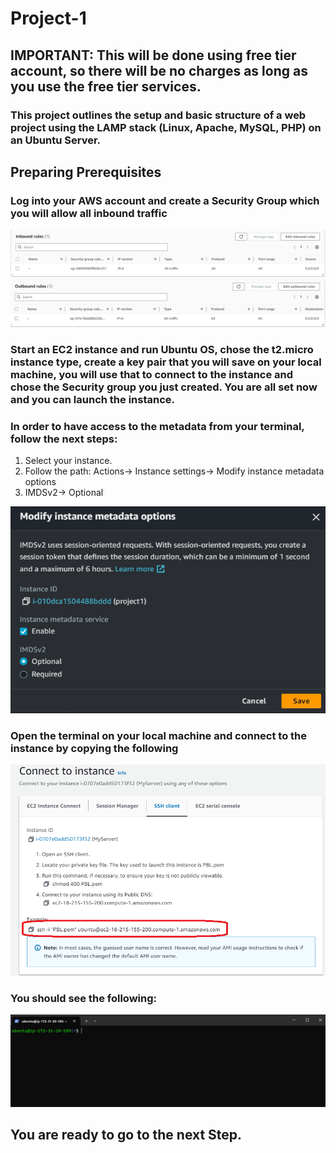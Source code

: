 # Project-1

## IMPORTANT: This will be done using free tier account, so there will be no charges as long as you use the free tier services.

### This project outlines the setup and basic structure of a web project using the LAMP stack (Linux, Apache, MySQL, PHP) on an Ubuntu Server.

## Preparing Prerequisites 

### Log into your AWS account and create a Security Group which you will allow all inbound traffic 

![inbound-traffic](./images/inbound-traffic.png)
![outbound-traffic](./images/outbound-traffic.png)


### Start an EC2 instance and run Ubuntu OS, chose the t2.micro instance type, create a key pair that you will save on your local machine, you will use that to connect to the instance and chose the Security group you just created. You are all set now and you can launch the instance.

### In order to have access to the metadata from your terminal, follow the next steps:

1. Select your instance.
2. Follow the path: Actions-> Instance settings-> Modify instance metadata options
3. IMDSv2-> Optional

![metadata](./images/metadata.png)

### Open the terminal on your local machine and connect to the instance by copying the following 

![instance-connect](./images/connect-to-instance.png)

### You should see the following: 

![connected](./images/connected.png)


## You are ready to go to the next Step.